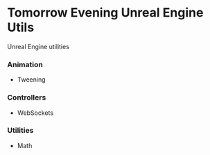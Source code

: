 # Tomorrow Evening Unreal Engine Utils

Unreal Engine utilities

### Animation

- Tweening

### Controllers

- WebSockets

### Utilities

- Math
